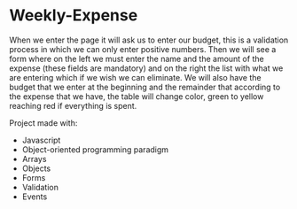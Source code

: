 # Weekly-Expense

When we enter the page it will ask us to enter our budget, this is a validation process in which we can only enter positive numbers. Then we will see a form where on the left we must enter the name and the amount of the expense (these fields are mandatory) and on the right the list with what we are entering which if we wish we can eliminate. We will also have the budget that we enter at the beginning and the remainder that according to the expense that we have, the table will change color, green to yellow reaching red if everything is spent.

Project made with:
* Javascript 
* Object-oriented programming paradigm 
* Arrays 
* Objects 
* Forms
* Validation 
* Events
